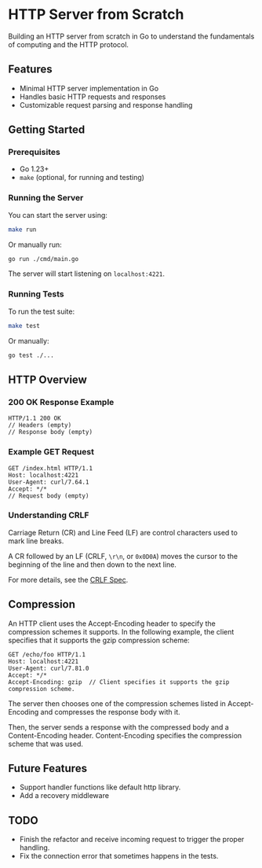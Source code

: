 # HTTP Server from Scratch

Building an HTTP server from scratch in Go to understand the fundamentals of computing and the HTTP protocol.

## Features
- Minimal HTTP server implementation in Go
- Handles basic HTTP requests and responses
- Customizable request parsing and response handling

## Getting Started

### Prerequisites
- Go 1.23+
- `make` (optional, for running and testing)

### Running the Server
You can start the server using:
```sh
make run
```
Or manually run:
```sh
go run ./cmd/main.go
```
The server will start listening on `localhost:4221`.

### Running Tests
To run the test suite:
```sh
make test
```
Or manually:
```sh
go test ./...
```

## HTTP Overview

### 200 OK Response Example
```http
HTTP/1.1 200 OK
// Headers (empty)
// Response body (empty)
```

### Example GET Request
```http
GET /index.html HTTP/1.1
Host: localhost:4221
User-Agent: curl/7.64.1
Accept: */*
// Request body (empty)
```

### Understanding CRLF
Carriage Return (CR) and Line Feed (LF) are control characters used to mark line breaks.

A CR followed by an LF (CRLF, `\r\n`, or `0x0D0A`) moves the cursor to the beginning of the line and then down to the next line.

For more details, see the [CRLF Spec](https://developer.mozilla.org/en-US/docs/Glossary/CRLF).


## Compression

An HTTP client uses the Accept-Encoding header to specify the compression schemes it supports. In the following example, the client specifies that it supports the gzip compression scheme:

```http
GET /echo/foo HTTP/1.1
Host: localhost:4221
User-Agent: curl/7.81.0
Accept: */*
Accept-Encoding: gzip  // Client specifies it supports the gzip compression scheme.
```

The server then chooses one of the compression schemes listed in Accept-Encoding and compresses the response body with it.

Then, the server sends a response with the compressed body and a Content-Encoding header. Content-Encoding specifies the compression scheme that was used.

## Future Features
- Support handler functions like default http library.
- Add a recovery middleware

## TODO
- Finish the refactor and receive incoming request to trigger the proper handling.
- Fix the connection error that sometimes happens in the tests.